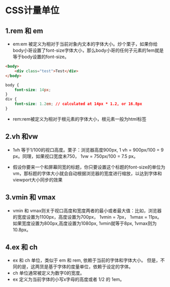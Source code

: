 # CSS计量单位

## 1.rem 和 em
-  em:em 被定义为相对于当前对象内文本的字体大小。炒个栗子，如果你给body小哥设置了font-size字体大小，那么body小哥的任何子元素的1em就是等于body设置的font-size。

```html
<body>
    <div class="test">Test</div>
</body>
```

```css
body {
    font-size: 14px;
}
div {
    font-size: 1.2em; // calculated at 14px * 1.2, or 16.8px
}
```

- rem:rem被定义为相对于根元素的字体大小，根元素一般为html标签


## 2.vh 和vw
- 1vh 等于1/100的视口高度。栗子：浏览器高度900px, 1 vh = 900px/100 = 9 px。同理，如果视口宽度未750， 1vw = 750px/100 = 7.5 px。

- 假设你要来一个和屏幕同宽的标题，你只要设置这个标题的font-size的单位为vm，那标题的字体大小就会自动根据浏览器的宽度进行缩放，以达到字体和viewport大小同步的效果

## 3.vmin 和 vmax
- vmin 和 vmax则关于视口高度和宽度两者的最小或者最大值：比如，浏览器的宽度设置为1100px，高度设置为700px， 1vmin = 7px， 1vmax = 11px。如果宽度设置为800px,高度设置为1080px, 1vmin就等于8px, 1vmax则为10.8px。

## 4.ex 和 ch
- ex 和 ch 单位，类似于 em 和 rem, 依赖于当前的字体和字体大小。 但是，不同的是，这两货是基于字体的度量单位，依赖于设定的字体。
- ch 单位通常被定义为数字0的宽度。
- ex 定义为当前字体的小写x字母的高度或者 1/2 的 1em。